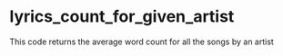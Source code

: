 # lyrics_count_for_given_artist
This code returns the average word count for all the songs by an artist
